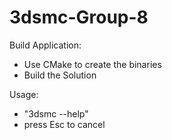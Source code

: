 # 3dsmc-Group-8

Build Application:
- Use CMake to create the binaries
- Build the Solution

Usage:
- "3dsmc --help" 
- press Esc to cancel
